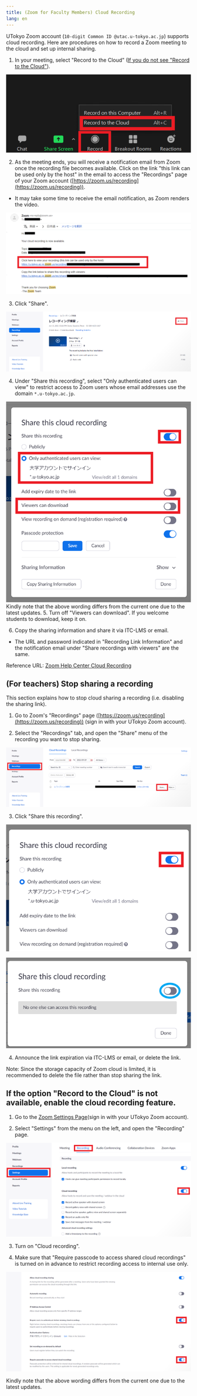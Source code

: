 ```yaml
---
title: (Zoom for Faculty Members) Cloud Recording
lang: en
---
```


UTokyo Zoom account (`10-digit Common ID @utac.u-tokyo.ac.jp`) supports cloud recording.
Here are procedures on how to record a Zoom meeting to the cloud and set up internal sharing.

1.  In your meeting, select "Record to the Cloud" ([If you do not see "Record to the Cloud"](#no_menu)).

![Select "Record to the Cloud"](img/videosharing_zoomcloud_faculty_members_3.png)

2. As the meeting ends, you will receive a notification email from Zoom once the recording file becomes available. Click on the link "this link can be used only by the host" in the email to access the "Recordings" page of your Zoom account ([https://zoom.us/recording](https://zoom.us/recording)).
  * It may take some time to receive the email notification, as Zoom renders the video.

![this link can be used only by the host](img/videosharing_zoomcloud_faculty_members_4.png)

3. Click "Share".

![Click "Share"](img/videosharing_zoomcloud_faculty_members_5.png)

4. Under "Share this recording", select "Only authenticated users can view" to restrict access to Zoom users whose email addresses use the domain `*.u-tokyo.ac.jp`.

![Check the sign-in user](img/videosharing_zoomcloud_faculty_members_6.png)
Kindly note that the above wording differs from the current one due to the latest updates.
5. Turn off "Viewers can download". If you welcome students to download, keep it on.

6. Copy the sharing information and share it via ITC-LMS or email.
  * The URL and password indicated in "Recording Link Information" and the notification email under "Share recordings with viewers" are the same.


Reference URL: [Zoom Help Center Cloud Recording](https://support.zoom.us/hc/en-us/articles/203741855-%E3%82%AF%E3%83%A9%E3%82%A6%E3%83%89%E8%A8%98%E9%8C%B2)


## (For teachers) Stop sharing a recording
This section explains how to stop cloud sharing a recording (i.e. disabling the sharing link).

1. Go to Zoom's "Recordings" page ([https://zoom.us/recording](https://zoom.us/recording)) (sign in with your UTokyo Zoom account).

2. Select the "Recordings" tab, and open the "Share" menu of the recording you want to stop sharing.

![Open the "Share" menu of the recording you want to stop sharing](img/videosharing_zoomcloud_faculty_members_7.png)

3. Click "Share this recording".

!["Share this record"](img/videosharing_zoomcloud_faculty_members_8.png)

![Turn off "Share this record"](img/videosharing_zoomcloud_faculty_members_9.png)

4. Announce the link expiration via ITC-LMS or email, or delete the link.

Note:
Since the storage capacity of Zoom cloud is limited, it is recommended to delete the file rather than stop sharing the link.

<a id="no_menu"></a>
## If the option "Record to the Cloud" is not available, enable the cloud recording feature.

1. Go to the [Zoom Settings Page](https://zoom.us/profile/setting)(sign in with your UTokyo Zoom account).

2. Select "Settings" from the menu on the left, and open the "Recording" page.

![Settings of "Records" page①](img/videosharing_zoomcloud_faculty_members_1.png)

3. Turn on "Cloud recording".

4. Make sure that "Require passcode to access shared cloud recordings" is turned on in advance to restrict recording access to internal use only.

![Settings on the "Records" page (2)](img/videosharing_zoomcloud_faculty_members_2.png)

Kindly note that the above wording differs from the current one due to the latest updates.
